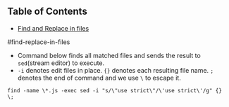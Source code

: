 ## Table of Contents

* [Find and Replace in files](#find-replace-in-files)

#find-replace-in-files
* Command below finds all matched files and sends the result to `sed`(stream editor) to execute.
* `-i` denotes edit files in place. `{}` denotes each resulting file name. `;` denotes the end of command and we use `\` to escape it.

```curl
find -name \*.js -exec sed -i "s/\"use strict\"/\'use strict\'/g" {} \;
```



